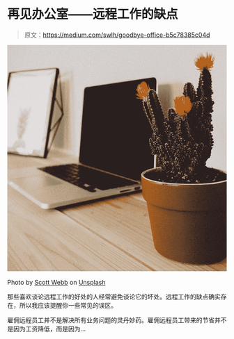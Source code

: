 # 再见办公室——远程工作的缺点

> 原文：<https://medium.com/swlh/goodbye-office-b5c78385c04d>

![](img/6bed0d1f4c6c72586ac4223dd0dfcd41.png)

Photo by [Scott Webb](https://unsplash.com/@scottwebb?utm_source=unsplash&utm_medium=referral&utm_content=creditCopyText) on [Unsplash](https://unsplash.com/search/photos/home-office?utm_source=unsplash&utm_medium=referral&utm_content=creditCopyText)

那些喜欢谈论远程工作的好处的人经常避免谈论它的坏处。远程工作的缺点确实存在，所以我应该提醒你一些常见的误区。

雇佣远程员工并不是解决所有业务问题的灵丹妙药。雇佣远程员工带来的节省并不是因为工资降低，而是因为…